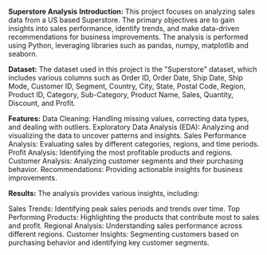 **Superstore Analysis**
**Introduction:**
This project focuses on analyzing sales data from a US based Superstore. The primary objectives are to gain insights into sales performance, identify trends, 
and make data-driven recommendations for business improvements. 
The analysis is performed using Python, leveraging libraries such as pandas, numpy, matplotlib and seaborn.

**Dataset:**
The dataset used in this project is the "Superstore" dataset, which includes various columns such as Order ID, Order Date, Ship Date, Ship Mode, Customer ID, Segment, Country, City,
State, Postal Code, Region, Product ID, Category, Sub-Category, Product Name, Sales, Quantity, Discount, and Profit.

**Features:**
Data Cleaning: Handling missing values, correcting data types, and dealing with outliers.
Exploratory Data Analysis (EDA): Analyzing and visualizing the data to uncover patterns and insights.
Sales Performance Analysis: Evaluating sales by different categories, regions, and time periods.
Profit Analysis: Identifying the most profitable products and regions.
Customer Analysis: Analyzing customer segments and their purchasing behavior.
Recommendations: Providing actionable insights for business improvements.

**Results:**
The analysis provides various insights, including:

Sales Trends: Identifying peak sales periods and trends over time.
Top Performing Products: Highlighting the products that contribute most to sales and profit.
Regional Analysis: Understanding sales performance across different regions.
Customer Insights: Segmenting customers based on purchasing behavior and identifying key customer segments.
